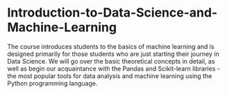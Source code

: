 # Introduction-to-Data-Science-and-Machine-Learning
The course introduces students to the basics of machine learning and is designed primarily for those students who are just starting their journey in Data Science. We will go over the basic theoretical concepts in detail, as well as begin our acquaintance with the Pandas and Scikit-learn libraries - the most popular tools for data analysis and machine learning using the Python programming language.
